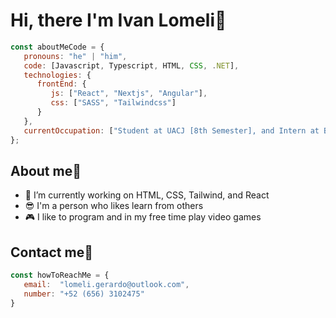 <h1>Hi, there I'm Ivan Lomeli👋</h1>

```javascript
const aboutMeCode = {
   pronouns: "he" | "him",
   code: [Javascript, Typescript, HTML, CSS, .NET],
   technologies: {
      frontEnd: {
         js: ["React", "Nextjs", "Angular"],
         css: ["SASS", "Tailwindcss"]
      }
   },
   currentOccupation: ["Student at UACJ [8th Semester], and Intern at Bosch"]
};
```
## About me🤯
- 🔭 I’m currently working on HTML, CSS, Tailwind, and React
- 😎 I'm a person who likes learn from others
- 🎮 I like to program and in my free time play video games
## Contact me🤖
```javascript
const howToReachMe = {
   email:  "lomeli.gerardo@outlook.com",
   number: "+52 (656) 3102475"
}
```
